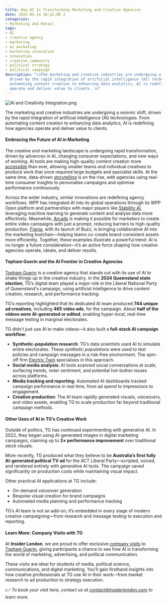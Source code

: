 ```yaml
---
title: How AI Is Transforming Marketing and Creative Agencies
date: 2025-05-14 16:22:00 Z
categories:
- Marketing and Retail
tags:
- AI
- creative agency
- marketing
- ai marketing
- marketing innovation
- innovation
- creative community
- political strategy
- political campaign
description: "\nThe marketing and creative industries are undergoing a seismic shift,
  driven by the rapid integration of artificial intelligence (AI) technologies. From
  automating content creation to enhancing data analytics, AI is redefining how agencies
  operate and deliver value to clients. \n"
---
```


![AI and Creativity Integration.png](/uploads/AI%20and%20Creativity%20Integration.png)

The marketing and creative industries are undergoing a seismic shift, driven by the rapid integration of artificial intelligence (AI) technologies. From automating content creation to enhancing data analytics, AI is redefining how agencies operate and deliver value to clients. 

#### Embracing the Future of AI in Marketing

The creative and marketing landscape is undergoing rapid transformation, driven by advances in AI, changing consumer expectations, and new ways of working. AI tools are making high-quality content creation more [accessible](https://www.thedrum.com/news/2024/05/12/how-ai-democratizing-creativity) than ever, allowing smaller teams and individual creatives to produce work that once required large budgets and specialist skills. At the same time, data-driven [storytelling](https://www.adweek.com/marketing/data-driven-storytelling-future) is on the rise, with agencies using real-time consumer insights to personalise campaigns and optimise performance continuously.

Across the wider industry, similar innovations are redefining agency workflows. WPP has integrated AI into its global operations through its WPP Open platform and partnerships with major players like [Stability AI](https://stability.ai/), leveraging machine learning to generate content and analyse data more effectively. Meanwhile, [Arcads](https://www.arcads.ai/) is making it possible for marketers to create entire video campaigns with just a prompt, reducing barriers to high-quality production. [Figma](https://www.figma.com/buzz/), with its launch of Buzz, is bringing collaborative AI into the marketing toolchain—helping teams co-create brand-consistent assets more efficiently. Together, these examples illustrate a powerful trend: AI is no longer a future consideration—it’s an active force shaping how creative agencies operate, ideate, and deliver results.

#### Topham Guerin and the AI Frontier in Creative Agencies

[Topham Guerin](https://www.tophamguerin.com/) is a creative agency that stands out with its use of AI to shake things up in the creative industry. In the **2024 Queensland state election**, TG’s digital team played a major role in the Liberal National Party of Queensland's campaign, using artificial intelligence to drive content creation, research, and performance tracking.

TG’s reporting highlighted that its dedicated AI team produced **744 unique ad creatives**, including **465 video ads**, for the campaign. About **half of the videos were AI-generated or edited**, enabling hyper-local, real-time message testing in marginal electorates.

TG didn’t just use AI to make videos—it also built a **full-stack AI campaign workflow**:

* **Synthetic-population research**: TG’s data scientists used AI to simulate entire electorates. These *synthetic populations* were used to test policies and campaign messages in a risk-free environment. The spin-off firm [Electric Twin](https://www.electrictwin.com/) specialises in this approach.
* **Social media analysis**: AI tools scanned social conversations at scale, surfacing trends, voter sentiment, and potential hot-button issues across platforms.
* **Media tracking and reporting**: Automated AI dashboards tracked campaign performance in real time, from ad spend to impressions to engagement.
* **Creative production**: The AI team rapidly generated visuals, voiceovers, and video assets, enabling TG to scale production far beyond traditional campaign methods.

#### Other Uses of AI in TG’s Creative Work

Outside of politics, TG has continued experimenting with generative AI. In 2022, they began using AI-generated images in digital marketing campaigns, claiming up to **2× performance improvement** over traditional stock visuals.

More recently, TG produced what they believe to be **Australia’s first fully AI-generated political TV ad** for the ACT Liberal Party—scripted, voiced, and rendered entirely with generative AI tools. The campaign saved significantly on production costs while maintaining visual impact.

Other practical AI applications at TG include:

* On-demand voiceover generation
* Bespoke visual creation for brand campaigns
* Automated media planning and performance tracking

TG’s AI team is not an add-on; it’s embedded in every stage of modern creative campaigning—from research and message testing to execution and reporting.

#### Learn More: Company Visits with TG

At **Insider London**, we are proud to offer exclusive [company visits](https://www.insiderlondon.com/london/company-visits/) to [Topham Guerin](https://tophamguerin.com), giving participants a chance to see how AI is transforming the world of marketing, advertising, and political communication.

These visits are ideal for students of media, political science, communications, and digital marketing. You’ll gain firsthand insights into how creative professionals at TG use AI in their work—from market research to ad production to strategy execution.

*👉 To book your visit here, contact us at [contact@insiderlondon.com](mailto:contact@insiderlondon.com) to learn more.*


